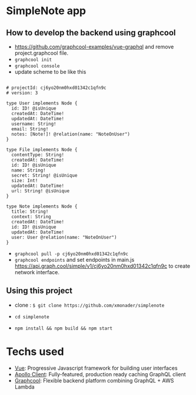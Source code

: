 # SimpleNote app


## How to develop the backend using graphcool 

- https://github.com/graphcool-examples/vue-graphql and remove project.graphcool file.
- `graphcool init`
- `graphcool console`
- update scheme to be like this 

```

# projectId: cj6yo20nm0hxd01342c1qfn9c
# version: 3

type User implements Node {
  id: ID! @isUnique
  createdAt: DateTime!
  updatedAt: DateTime!
  username: String!
  email: String!
  notes: [Note!]! @relation(name: "NoteOnUser")
}

type File implements Node {
  contentType: String!
  createdAt: DateTime!
  id: ID! @isUnique
  name: String!
  secret: String! @isUnique
  size: Int!
  updatedAt: DateTime!
  url: String! @isUnique
}

type Note implements Node {
  title: String!
  context: String
  createdAt: DateTime!
  id: ID! @isUnique
  updatedAt: DateTime!
  user: User @relation(name: "NoteOnUser")
}
```

- `graphcool pull -p cj6yo20nm0hxd01342c1qfn9c`
- `graphcool endpoints` and set endpoints in main.js https://api.graph.cool/simple/v1/cj6yo20nm0hxd01342c1qfn9c to create network interface.


## Using this project
- clone : `$ git clone https://github.com/xmonader/simplenote`

- `cd simplenote`
- `npm install && npm build && npm start`

# Techs used

* [Vue](https://vuejs.org/): Progressive Javascript framework for building user interfaces 
* [Apollo Client](https://github.com/apollographql/apollo-client): Fully-featured, production ready caching GraphQL client
* [Graphcool](https://www.graph.cool): Flexible backend platform combining GraphQL + AWS Lambda
